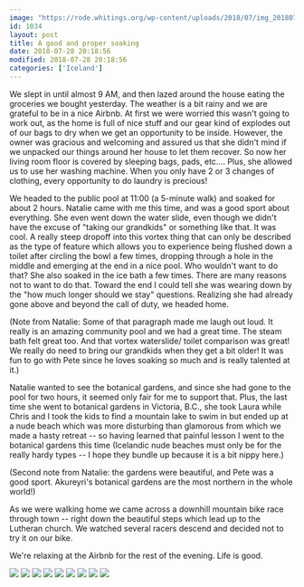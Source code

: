 ```yaml
---
image: "https://rode.whitings.org/wp-content/uploads/2018/07/img_20180728_172028.jpg"
id: 1034
layout: post
title: A good and proper soaking
date: 2018-07-28 20:18:56
modified: 2018-07-28 20:18:56
categories: ['Iceland']
---
```


We slept in until almost 9 AM, and then lazed around the house eating the groceries we bought yesterday. The weather is a bit rainy and we are grateful to be in a nice Airbnb. At first we were worried this wasn't going to work out, as the home is full of nice stuff and our gear kind of explodes out of our bags to dry when we get an opportunity to be inside. However, the owner was gracious and welcoming and assured us that she didn't mind if we unpacked our things around her house to let them recover. So now her living room floor is covered by sleeping bags, pads, etc.... Plus, she allowed us to use her washing machine. When you only have 2 or 3 changes of clothing, every opportunity to do laundry is precious!

We headed to the public pool at 11:00 (a 5-minute walk) and soaked for about 2 hours. Natalie came with me this time, and was a good sport about everything. She even went down the water slide, even though we didn't have the excuse of "taking our grandkids" or something like that. It was cool. A really steep dropoff into this vortex thing that can only be described as the type of feature which allows you to experience being flushed down a toilet after circling the bowl a few times, dropping through a hole in the middle and emerging at the end in a nice pool. Who wouldn't want to do that? She also soaked in the ice bath a few times. There are many reasons not to want to do that. Toward the end I could tell she was wearing down by the "how much longer should we stay" questions. Realizing she had already gone above and beyond the call of duty, we headed home.

(Note from Natalie: Some of that paragraph made me laugh out loud. It really is an amazing community pool and we had a great time. The steam bath felt great too. And that vortex waterslide/ toilet comparison was great! We really do need to bring our grandkids when they get a bit older! It was fun to go with Pete since he loves soaking so much and is really talented at it.)

Natalie wanted to see the botanical gardens, and since she had gone to the pool for two hours, it seemed only fair for me to support that. Plus, the last time she went to botanical gardens in Victoria, B.C., she took Laura while Chris and I took the kids to find a mountain lake to swim in but ended up at a nude beach which was more disturbing than glamorous from which we made a hasty retreat -- so having learned that painful lesson I went to the botanical gardens this time (Icelandic nude beaches must only be for the really hardy types -- I hope they bundle up because it is a bit nippy here.)

(Second note from Natalie: the gardens were beautiful, and Pete was a good sport. Akureyri's botanical gardens are the most northern in the whole world!)

As we were walking home we came across a downhill mountain bike race through town -- right down the beautiful steps which lead up to the Lutheran church. We watched several racers descend and decided not to try it on our bike.

We're relaxing at the Airbnb for the rest of the evening. Life is good.

![](https://whitingpt.files.wordpress.com/2018/07/img_20180728_144450.jpg)
![](https://whitingpt.files.wordpress.com/2018/07/img_20180728_172028.jpg)
![](https://whitingpt.files.wordpress.com/2018/07/img_20180728_174611.jpg)
![](https://whitingpt.files.wordpress.com/2018/07/img_20180728_174744.jpg)
![](https://whitingpt.files.wordpress.com/2018/07/img_20180728_1750574217972721918204005.jpg)
![](https://whitingpt.files.wordpress.com/2018/07/img_20180728_175910.jpg)
![](https://whitingpt.files.wordpress.com/2018/07/img_20180728_1751406272317186826117528.jpg)
![](https://whitingpt.files.wordpress.com/2018/07/img_20180728_17551092142008172683871.jpg)
![](https://whitingpt.files.wordpress.com/2018/07/efxi02.jpg)
